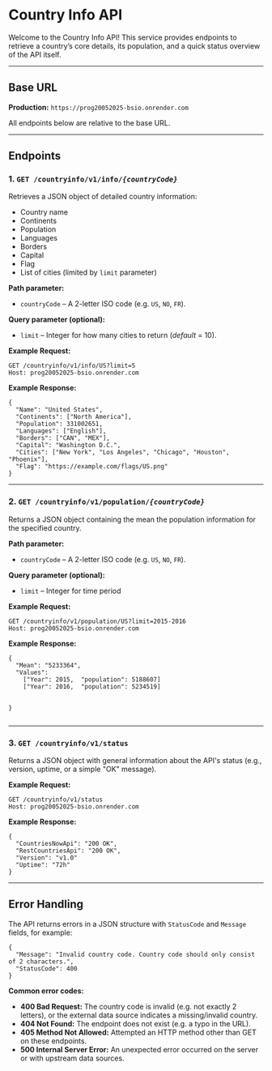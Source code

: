 <!DOCTYPE html>
<html lang="en">
<body>

<h1>Country Info API</h1>
<p>
  Welcome to the Country Info API! This service provides endpoints to retrieve
  a country’s core details, its population, and a quick status overview of the API itself.
</p>

<hr />

<h2>Base URL</h2>
<p>
  <strong>Production:</strong> 
  <code>https://prog20052025-bsio.onrender.com</code>
</p>
<p>
  All endpoints below are relative to the base URL.
</p>

<hr />

<h2>Endpoints</h2>

<h3>1. <code>GET /countryinfo/v1/info/<em>{countryCode}</em></code></h3>
<p>
  Retrieves a JSON object of detailed country information:
</p>
<ul>
  <li>Country name</li>
  <li>Continents</li>
  <li>Population</li>
  <li>Languages</li>
  <li>Borders</li>
  <li>Capital</li>
  <li>Flag</li>
  <li>List of cities (limited by <code>limit</code> parameter)</li>
</ul>

<p><strong>Path parameter:</strong></p>
<ul>
  <li><code>countryCode</code> – A 2-letter ISO code (e.g. <code>US</code>, <code>NO</code>, <code>FR</code>).</li>
</ul>

<p><strong>Query parameter (optional):</strong></p>
<ul>
  <li>
    <code>limit</code> – Integer for how many cities to return 
    (<em>default</em> = 10).
  </li>
</ul>

<p><strong>Example Request:</strong></p>
<pre><code>GET /countryinfo/v1/info/US?limit=5
Host: prog20052025-bsio.onrender.com
</code></pre>

<p><strong>Example Response:</strong></p>
<pre><code>{
  "Name": "United States",
  "Continents": ["North America"],
  "Population": 331002651,
  "Languages": ["English"],
  "Borders": ["CAN", "MEX"],
  "Capital": "Washington D.C.",
  "Cities": ["New York", "Los Angeles", "Chicago", "Houston", "Phoenix"],
  "Flag": "https://example.com/flags/US.png"
}
</code></pre>

<hr />


<h3>2. <code>GET /countryinfo/v1/population/<em>{countryCode}</em></code></h3>
<p>
  Returns a JSON object containing the mean the population information for the specified country.
</p>

<p><strong>Path parameter:</strong></p>
<ul>
  <li><code>countryCode</code> – A 2-letter ISO code (e.g. <code>US</code>, <code>NO</code>, <code>FR</code>).</li>
</ul>

<p><strong>Query parameter (optional):</strong></p>
<ul>
  <li>
    <code>limit</code> – Integer for time period
  </li>
</ul>


<p><strong>Example Request:</strong></p>
<pre><code>GET /countryinfo/v1/population/US?limit=2015-2016
Host: prog20052025-bsio.onrender.com
</code></pre>

<p><strong>Example Response:</strong></p>
<pre><code>{
  "Mean": "5233364",
  "Values": 
    ["Year": 2015,  "population": 5188607]
    ["Year": 2016,  "population": 5234519]
    
}
</code></pre>

<hr />


<h3>3. <code>GET /countryinfo/v1/status</code></h3>
<p>
  Returns a JSON object with general information about the API's status (e.g., version, uptime, or a simple "OK" message).
</p>

<p><strong>Example Request:</strong></p>
<pre><code>GET /countryinfo/v1/status
Host: prog20052025-bsio.onrender.com
</code></pre>

<p><strong>Example Response:</strong></p>
<pre><code>{
  "CountriesNowApi": "200 OK",
  "RestCountriesApi": "200 OK",
  "Version": "v1.0"
  "Uptime": "72h"
}
</code></pre>

<hr />

<h2>Error Handling</h2>
<p>
  The API returns errors in a JSON structure with <code>StatusCode</code> and <code>Message</code> fields, for example:
</p>
<pre><code>{
  "Message": "Invalid country code. Country code should only consist of 2 characters.",
  "StatusCode": 400
}
</code></pre>

<p><strong>Common error codes:</strong></p>
<ul>
  <li>
    <strong>400 Bad Request:</strong> The country code is invalid
    (e.g. not exactly 2 letters), or the external data source indicates
    a missing/invalid country.
  </li>
  <li>
    <strong>404 Not Found:</strong> The endpoint does not exist
    (e.g. a typo in the URL).
  </li>
  <li>
    <strong>405 Method Not Allowed:</strong> Attempted an HTTP method other than GET on these endpoints.
  </li>
  <li>
    <strong>500 Internal Server Error:</strong> An unexpected error occurred
    on the server or with upstream data sources.
  </li>
</ul>


</body>
</html>
